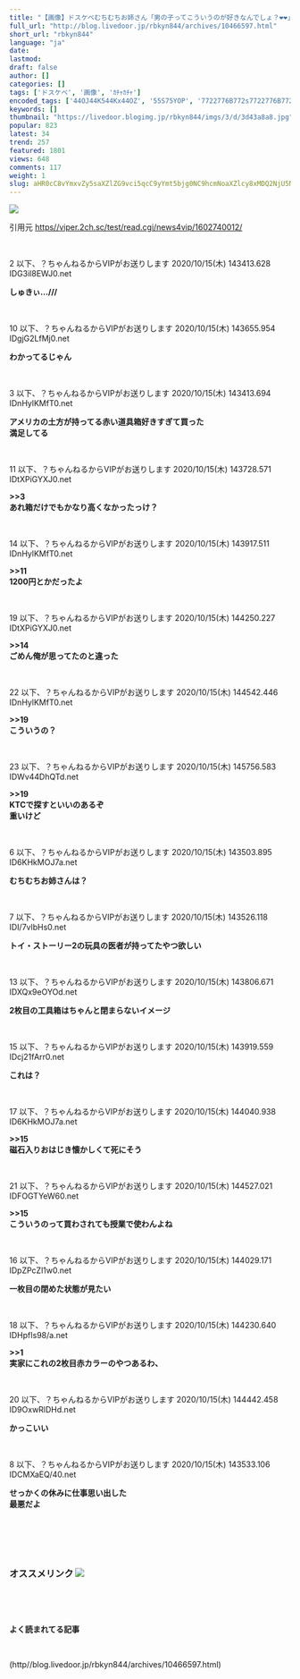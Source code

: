 ```yaml
---
title: "【画像】ドスケベむちむちお姉さん「男の子ってこういうのが好きなんでしょ？❤❤」ｶﾁｬｶﾁｬ"
full_url: "http://blog.livedoor.jp/rbkyn844/archives/10466597.html"
short_url: "rbkyn844"
language: "ja"
date: 
lastmod: 
draft: false
author: []
categories: []
tags: ['ドスケベ', '画像', 'ｶﾁｬｶﾁｬ']
encoded_tags: ['44OJ44K544Kx44OZ', '55S75YOP', '7722776B772s7722776B772s']
keywords: []
thumbnail: "https://livedoor.blogimg.jp/rbkyn844/imgs/3/d/3d43a8a8.jpg"
popular: 823
latest: 34
trend: 257
featured: 1801
views: 648
comments: 117
weight: 1
slug: aHR0cC8vYmxvZy5saXZlZG9vci5qcC9yYmt5bjg0NC9hcmNoaXZlcy8xMDQ2NjU5Ny5odG1s
---
```


![](https://livedoor.blogimg.jp/rbkyn844/imgs/3/d/3d43a8a8.jpg)

<div><p>引用元 <a title='' target='_blank' href='https//viper.2ch.sc/test/read.cgi/news4vip/1602740012/'>https//viper.2ch.sc/test/read.cgi/news4vip/1602740012/</a> </p><br> <p class='res1'>2 以下、？ちゃんねるからVIPがお送りします 2020/10/15(木) 143413.628 IDG3il8EWJ0.net </p> <p class='res2'><b> しゅきぃ…/// </b></p><br> <p class='res1'>10 以下、？ちゃんねるからVIPがお送りします 2020/10/15(木) 143655.954 IDgjG2LfMj0.net </p> <p class='res2'><b> わかってるじゃん </b></p><br> <p class='no-pc'></p> <p class='res1'>3 以下、？ちゃんねるからVIPがお送りします 2020/10/15(木) 143413.694 IDnHylKMfT0.net </p> <p class='res2'><b> アメリカの土方が持ってる赤い道具箱好きすぎて買った <br> 満足してる </b></p><br> <p class='res1'>11 以下、？ちゃんねるからVIPがお送りします 2020/10/15(木) 143728.571 IDtXPiGYXJ0.net </p> <p class='res2'><b> >>3 <br> あれ箱だけでもかなり高くなかったっけ？ </b></p><br> <p class='res1'>14 以下、？ちゃんねるからVIPがお送りします 2020/10/15(木) 143917.511 IDnHylKMfT0.net </p> <p class='res2'><b> >>11 <br> 1200円とかだったよ <br> </b></p><blockquote class='imgur-embed-pub'></blockquote><b> </b><br> <p class='res1'>19 以下、？ちゃんねるからVIPがお送りします 2020/10/15(木) 144250.227 IDtXPiGYXJ0.net </p> <p class='res2'><b> >>14 <br> ごめん俺が思ってたのと違った </b></p><br> <p class='res1'>22 以下、？ちゃんねるからVIPがお送りします 2020/10/15(木) 144542.446 IDnHylKMfT0.net </p> <p class='res2'><b> >>19 <br> こういうの？ <br> </b></p><blockquote class='imgur-embed-pub'></blockquote><b> </b><br> <p class='res1'>23 以下、？ちゃんねるからVIPがお送りします 2020/10/15(木) 145756.583 IDWv44DhQTd.net </p> <p class='res2'><b> >>19 <br> KTCで探すといいのあるぞ <br> 重いけど </b></p><br> <p class='res1'>6 以下、？ちゃんねるからVIPがお送りします 2020/10/15(木) 143503.895 ID6KHkMOJ7a.net </p> <p class='res2'><b> むちむちお姉さんは？ </b></p><br> <p class='res1'>7 以下、？ちゃんねるからVIPがお送りします 2020/10/15(木) 143526.118 IDI/7vlbHs0.net </p> <p class='res2'><b> トイ・ストーリー2の玩具の医者が持ってたやつ欲しい </b></p><br> <p class='res1'>13 以下、？ちゃんねるからVIPがお送りします 2020/10/15(木) 143806.671 IDXQx9eOYOd.net </p> <p class='res2'><b> 2枚目の工具箱はちゃんと閉まらないイメージ </b></p><br> <p class='res1'>15 以下、？ちゃんねるからVIPがお送りします 2020/10/15(木) 143919.559 IDcj21fArr0.net </p> <p class='res2'><b> これは？ <br> </b></p><blockquote class='imgur-embed-pub'></blockquote><b> </b><br> <p class='res1'>17 以下、？ちゃんねるからVIPがお送りします 2020/10/15(木) 144040.938 ID6KHkMOJ7a.net </p> <p class='res2'><b> >>15 <br> 磁石入りおはじき懐かしくて死にそう </b></p><br> <p class='res1'>21 以下、？ちゃんねるからVIPがお送りします 2020/10/15(木) 144527.021 IDFOGTYeW60.net </p> <p class='res2'><b> >>15 <br> こういうのって買わされても授業で使わんよね </b></p><br> <p class='res1'>16 以下、？ちゃんねるからVIPがお送りします 2020/10/15(木) 144029.171 IDpZPcZl1w0.net </p> <p class='res2'><b> 一枚目の閉めた状態が見たい </b></p><br> <p class='res1'>18 以下、？ちゃんねるからVIPがお送りします 2020/10/15(木) 144230.640 IDHpfIs98/a.net </p> <p class='res2'><b> >>1 <br> 実家にこれの2枚目赤カラーのやつあるわ、 </b></p><br> <p class='res1'>20 以下、？ちゃんねるからVIPがお送りします 2020/10/15(木) 144442.458 ID9OxwRlDHd.net </p> <p class='res2'><b> かっこいい </b></p><br> <p class='res1'>8 以下、？ちゃんねるからVIPがお送りします 2020/10/15(木) 143533.106 IDCMXaEQ/40.net </p> <p class='res2'><b> せっかくの休みに仕事思い出した <br> 最悪だよ </b></p><br> <p id='5077e33f033c4e934bb013c7c4eb8bbd'> </p><br> <br> <p class='no-pc'></p> <h3 class='linkh'>オススメリンク <img src='http//blog.livedoor.jp/rbkyn844/ftp/fusagikom-fikergh.png'></h3> <p class='link2'> </p><br> <p class='no-pc'></p> <p class='no-pc'><br><p><b>よく読まれてる記事</b></p><br></p> </div>

(http//blog.livedoor.jp/rbkyn844/archives/10466597.html)
